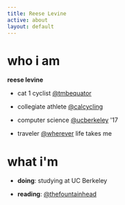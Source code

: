 ```yaml
---
title: Reese Levine
active: about
layout: default
---
```


# who i am #

**reese levine**

 - cat 1 cyclist [@tmbequator](http://teammikesbikes.com)
 
 - collegiate athlete [@calcycling](http://cycling.berkeley.edu)
 
 - computer science [@ucberkeley](http://www.berkeley.edu) '17
 
 - traveler [@wherever](http://photography.nationalgeographic.com/photography/photo-of-the-day/) life takes me

# what i'm

- **doing**: studying at UC Berkeley

- **reading**: [@thefountainhead](https://en.wikipedia.org/wiki/The_Fountainhead)
